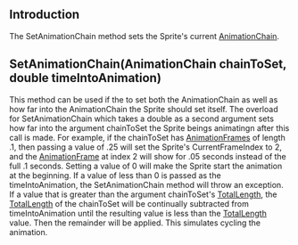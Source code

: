 ## Introduction

The SetAnimationChain method sets the Sprite's current [AnimationChain](/frb/docs/index.php?title=FlatRedBall.Graphics.Animation.AnimationChain "FlatRedBall.Graphics.Animation.AnimationChain").

## SetAnimationChain(AnimationChain chainToSet, double timeIntoAnimation)

This method can be used if the to set both the AnimationChain as well as how far into the AnimationChain the Sprite should set itself. The overload for SetAnimationChain which takes a double as a second argument sets how far into the argument chainToSet the Sprite beings animatingn after this call is made. For example, if the chainToSet has [AnimationFrames](/frb/docs/index.php?title=FlatRedBall.Graphics.Animation.AnimationFrame "FlatRedBall.Graphics.Animation.AnimationFrame") of length .1, then passing a value of .25 will set the Sprite's CurrentFrameIndex to 2, and the [AnimationFrame](/frb/docs/index.php?title=FlatRedBall.Graphics.Animation.AnimationFrame "FlatRedBall.Graphics.Animation.AnimationFrame") at index 2 will show for .05 seconds instead of the full .1 seconds. Setting a value of 0 will make the Sprite start the animation at the beginning. If a value of less than 0 is passed as the timeIntoAnimation, the SetAnimationChain method will throw an exception. If a value that is greater than the argument chainToSet's [TotalLength](/frb/docs/index.php?title=FlatRedBall.Graphics.Animation.AnimationChain.TotalLength "FlatRedBall.Graphics.Animation.AnimationChain.TotalLength"), the [TotalLength](/frb/docs/index.php?title=FlatRedBall.Graphics.Animation.AnimationChain.TotalLength "FlatRedBall.Graphics.Animation.AnimationChain.TotalLength") of the chainToSet will be continually subtracted from timeIntoAnimation until the resulting value is less than the [TotalLength](/frb/docs/index.php?title=FlatRedBall.Graphics.Animation.AnimationChain.TotalLength "FlatRedBall.Graphics.Animation.AnimationChain.TotalLength") value. Then the remainder will be applied. This simulates cycling the animation.
